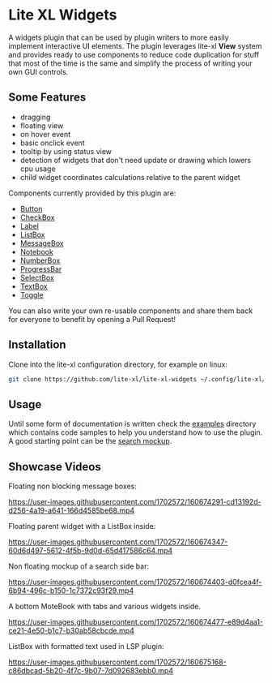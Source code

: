 # Lite XL Widgets

A widgets plugin that can be used by plugin writers to more easily implement
interactive UI elements. The plugin leverages lite-xl __View__ system and
provides ready to use components to reduce code duplication for stuff that
most of the time is the same and simplify the process of writing your own
GUI controls.

## Some Features

* dragging
* floating view
* on hover event
* basic onclick event
* tooltip by using status view
* detection of widgets that don't need update or drawing which lowers cpu usage
* child widget coordinates calculations relative to the parent widget

Components currently provided by this plugin are:

* [Button](button.lua)
* [CheckBox](checkbox.lua)
* [Label](label.lua)
* [ListBox](listbox.lua)
* [MessageBox](messagebox.lua)
* [Notebook](notebook.lua)
* [NumberBox](numberbox.lua)
* [ProgressBar](progressbar.lua)
* [SelectBox](selectbox.lua)
* [TextBox](textbox.lua)
* [Toggle](toggle.lua)

You can also write your own re-usable components and share them back for
everyone to benefit by opening a Pull Request!

## Installation

Clone into the lite-xl configuration directory, for example on linux:

```sh
git clone https://github.com/lite-xl/lite-xl-widgets ~/.config/lite-xl/widget
```

## Usage

Until some form of documentation is written check the [examples](examples/)
directory which contains code samples to help you understand how to use the
plugin. A good starting point can be the [search mockup](examples/search.lua).

## Showcase Videos

Floating non blocking message boxes:

https://user-images.githubusercontent.com/1702572/160674291-cd13192d-d256-4a19-a641-166d4585be68.mp4

Floating parent widget with a ListBox inside:

https://user-images.githubusercontent.com/1702572/160674347-60d6d497-5612-4f5b-9d0d-65d417586c64.mp4

Non floating mockup of a search side bar:

https://user-images.githubusercontent.com/1702572/160674403-d0fcea4f-6b94-496c-b150-1c7372c93f29.mp4

A bottom MoteBook with tabs and various widgets inside.

https://user-images.githubusercontent.com/1702572/160674477-e89d4aa1-ce21-4e50-b1c7-b30ab58cbcde.mp4

ListBox with formatted text used in LSP plugin:

https://user-images.githubusercontent.com/1702572/160675168-c86dbcad-5b20-4f7c-9b07-7d092683ebb0.mp4
